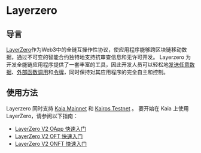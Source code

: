 # Layerzero

## 导言<a id="introduction"></a>

[LayerZero](https://docs.layerzero.network/v2)作为Web3中的全链互操作性协议，使应用程序能够跨区块链移动数据，通过不可变的智能合约独特地支持抗审查信息和无许可开发。 Layerzero 为开发全能链应用程序提供了一套丰富的工具，因此开发人员可以轻松地[发送任意数据](https://docs.layerzero.network/v2/home/protocol/contract-standards#oapp)、[外部函数调用](https://docs.layerzero.network/v2/developers/evm/oapp/message-design-patterns)和[令牌](https://docs.layerzero.network/v2/home/protocol/contract-standards#oft)，同时保持对其应用程序的完全自主和控制。

## 使用方法<a id="usage"></a>

Layerzero 同时支持 [Kaia Mainnet](https://docs.layerzero.network/v2/developers/evm/technical-reference/deployed-contracts#klaytn) 和 [Kairos Testnet](https://docs.layerzero.network/v2/developers/evm/technical-reference/deployed-contracts#klaytn-baobab) 。 要开始在 Kaia 上使用 LayerZero，请参阅以下指南：

- [LayerZero V2 OApp 快速入门](https://docs.layerzero.network/v2/developers/evm/oapp/overview)
- [LayerZero V2 OFT 快速入门](https://docs.layerzero.network/v2/developers/evm/oft/quickstart)
- [LayerZero V2 ONFT 快速入门](https://docs.layerzero.network/v2/developers/evm/onft/quickstart)
